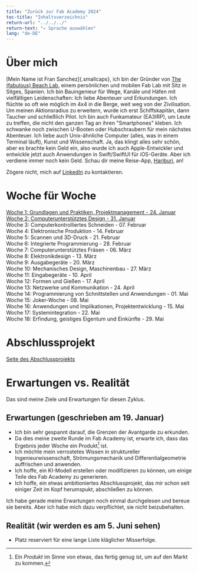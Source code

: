 ```yaml
---
title: "Zurück zur Fab Academy 2024"
toc-title: "Inhaltsverzeichnis"
return-url: "../../../"
return-text: "← Sprache auswählen"
lang: "de-DE"
---
```

# Über mich
[Mein Name ist Fran Sanchez]{.smallcaps}, ich bin der Gründer von [The (fabulous) Beach Lab](http://beachlab.org), einem persönlichen und mobilen Fab Lab mit Sitz in Sitges, Spanien. Ich bin Bauingenieur für Wege, Kanäle und Häfen mit vielfältigen Leidenschaften: Ich liebe Abenteuer und Erkundungen. Ich flüchte so oft wie möglich im 4x4 in die Berge, weit weg von der Zivilisation. Um meinen Aktionsradius zu erweitern, wurde ich erst Schiffskapitän, dann Taucher und schließlich Pilot. Ich bin auch Funkamateur (EA3IRP), um Leute zu treffen, die nicht den ganzen Tag an ihren "Smartphones" kleben. Ich schwanke noch zwischen U-Booten oder Hubschraubern für mein nächstes Abenteuer. Ich liebe auch Unix-ähnliche Computer (alles, was in einem Terminal läuft), Kunst und Wissenschaft. Ja, das klingt alles sehr schön, aber es brachte kein Geld ein, also wurde ich auch Apple-Entwickler und entwickle jetzt auch Anwendungen in Swift/SwiftUI für iOS-Geräte. Aber ich verdiene immer noch kein Geld. Schau dir meine Reise-App, [Hariburi](https://apps.apple.com/us/app/hariburi/id1599749190), an!

Zögere nicht, mich auf [LinkedIn](https://www.linkedin.com/in/fsancheza/) zu kontaktieren.

# Woche für Woche
[Woche 1: Grundlagen und Praktiken, Projektmanagement - 24. Januar](w01.md)  
[Woche 2: Computerunterstütztes Design - 31. Januar](w02.md)   
Woche 3: Computerkontrolliertes Schneiden - 07. Februar    
Woche 4: Elektronische Produktion - 14. Februar    
Woche 5: Scannen und 3D-Druck - 21. Februar    
Woche 6: Integrierte Programmierung - 28. Februar    
Woche 7: Computerunterstütztes Fräsen - 06. März    
Woche 8: Elektronikdesign - 13. März    
Woche 9: Ausgabegeräte - 20. März    
Woche 10: Mechanisches Design, Maschinenbau - 27. März    
Woche 11: Eingabegeräte - 10. April    
Woche 12: Formen und Gießen - 17. April    
Woche 13: Netzwerke und Kommunikation - 24. April    
Woche 14: Programmierung von Schnittstellen und Anwendungen - 01. Mai    
Woche 15: Joker-Woche - 08. Mai    
Woche 16: Anwendungen und Implikationen, Projektentwicklung - 15. Mai    
Woche 17: Systemintegration - 22. Mai    
Woche 18: Erfindung, geistiges Eigentum und Einkünfte - 29. Mai  

# Abschlussprojekt
[Seite des Abschlussprojekts](final.md)

# Erwartungen vs. Realität

Das sind meine Ziele und Erwartungen für diesen Zyklus.

## Erwartungen (geschrieben am 19. Januar)

- Ich bin sehr gespannt darauf, die Grenzen der Avantgarde zu erkunden.
- Da dies meine zweite Runde im Fab Academy ist, erwarte ich, dass das Ergebnis jeder Woche ein Produkt[^901] ist.
- Ich möchte mein verrostetes Wissen in struktureller Ingenieurwissenschaft, Strömungsmechanik und Differentialgeometrie auffrischen und anwenden.
- Ich hoffe, ein KI-Modell erstellen oder modifizieren zu können, um einige Teile des Fab Academy zu generieren.
- Ich hoffe, ein etwas ambitioniertes Abschlussprojekt, das mir schon seit einiger Zeit im Kopf herumspukt, abschließen zu können.

Ich habe gerade meine Erwartungen noch einmal durchgelesen und bereue sie bereits. Aber ich habe mich dazu verpflichtet, sie nicht beizubehalten.

[^901]: Ein *Produkt* im Sinne von etwas, das fertig genug ist, um auf den Markt zu kommen.

## Realität (wir werden es am 5. Juni sehen)

- Platz reserviert für eine lange Liste kläglicher Misserfolge.

